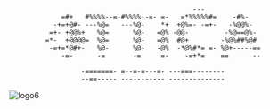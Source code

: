 
                                                                      
                                                  ---                           
                 =#+   #%%%%--=-#%%%%--=- =-   =*%%%%%#=    -#%-                
               -+=+@#- ---%@=   ---%@-    *+  +@%=- -=+-   -%@@%-               
              =+- +@@%+   %@=      %@-   =@% -@@-         -%@==@%-              
             =*-  +@@@@=  %@=      %@-   =@%  #@+        -%@%##%@#              
              -=+=*@#+-   %@-      %@-   -@%  -*@%#*= =- %@+-----==             
                 -=-      -=       -=     =-    -=+*=    ==      --             
                                                                                
                      -=======- =--=-=---=- ---===--------                      
                      --==----- ----------- --------------                      
                                                                                
                                                                                
                                                                                
![logo6](https://github.com/user-attachments/assets/993d419a-ca09-41ad-85bf-a5c6288526ec)
